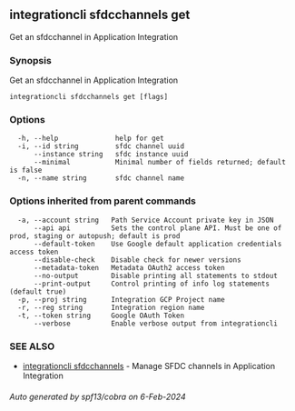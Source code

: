 ## integrationcli sfdcchannels get

Get an sfdcchannel in Application Integration

### Synopsis

Get an sfdcchannel in Application Integration

```
integrationcli sfdcchannels get [flags]
```

### Options

```
  -h, --help              help for get
  -i, --id string         sfdc channel uuid
      --instance string   sfdc instance uuid
      --minimal           Minimal number of fields returned; default is false
  -n, --name string       sfdc channel name
```

### Options inherited from parent commands

```
  -a, --account string   Path Service Account private key in JSON
      --api api          Sets the control plane API. Must be one of prod, staging or autopush; default is prod
      --default-token    Use Google default application credentials access token
      --disable-check    Disable check for newer versions
      --metadata-token   Metadata OAuth2 access token
      --no-output        Disable printing all statements to stdout
      --print-output     Control printing of info log statements (default true)
  -p, --proj string      Integration GCP Project name
  -r, --reg string       Integration region name
  -t, --token string     Google OAuth Token
      --verbose          Enable verbose output from integrationcli
```

### SEE ALSO

* [integrationcli sfdcchannels](integrationcli_sfdcchannels.md)	 - Manage SFDC channels in Application Integration

###### Auto generated by spf13/cobra on 6-Feb-2024
